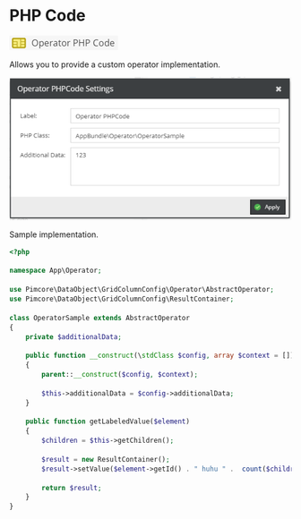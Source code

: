 # PHP Code

![Symbol](../../../img/gridconfig/operator_phpcode_symbol.png)

Allows you to provide a custom operator implementation.

![Sample](../../../img/gridconfig/operator_phpcode_sample.png)

Sample implementation.

```php
<?php

namespace App\Operator;

use Pimcore\DataObject\GridColumnConfig\Operator\AbstractOperator;
use Pimcore\DataObject\GridColumnConfig\ResultContainer;

class OperatorSample extends AbstractOperator
{
    private $additionalData;
    
    public function __construct(\stdClass $config, array $context = [])
    {
        parent::__construct($config, $context);

        $this->additionalData = $config->additionalData;
    }

    public function getLabeledValue($element)
    {
        $children = $this->getChildren();

        $result = new ResultContainer();
        $result->setValue($element->getId() . " huhu " .  count($children) . " " . $this->additionalData);

        return $result;
    }
}
```





